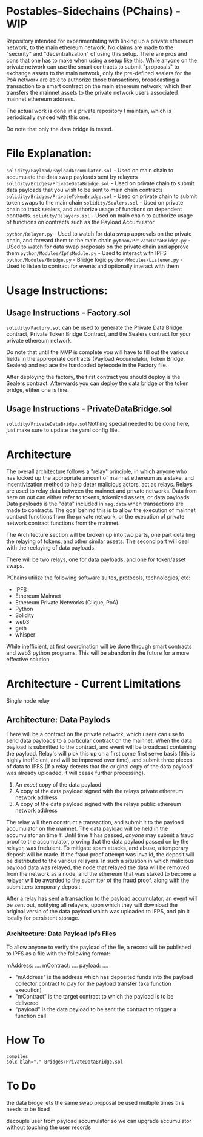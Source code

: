 # Postables-Sidechains (PChains) - WIP

Repository intended for experimentating with linking up a private ethereum network, to the main ethereum network. No claims are made to the "security" and "decentralization" of using this setup. There are pros and cons that one has to make when using a setup like this. While anyone on the private network can use the smart contracts to submit "proposals" to exchange assets to the main network, only the pre-defined sealers for the PoA network are able to authorize those transactions, broadcasting a transaction to a smart contract on the main ethereum network, which then transfers the mainnet assets to the private network users associated mainnet ethereum address.

The actual work is done in a private repository I maintain, which is periodically synced with this one.

Do note that only the data bridge is tested.

# File Explanation:

`solidity/Payload/PayloadAccumulator.sol` - Used on main chain to accumulate the data swap payloads sent by relayers
`solidity/Bridges/PrivateDataBridge.sol` - Used on private chain to submit data payloads that you wish to be sent to main chain contracts
`solidity/Bridges/PrivateTokenBridge.sol` - Used on private chain to submit token swaps to the main chain
`solidity/Sealers.sol` - Used on private chain to track sealers, and authorize usage of functions on dependent contracts.
`solidity/Relayers.sol` - Used on main chain to authorize usage of functions on contracts such as the Payload Accumulator

`python/Relayer.py` - Used to watch for data swap approvals on the private chain, and forward them to the main chain
`python/PrivateDataBridge.py` - USed to watch for data swap proposals on the private chain and approve them
`python/Modules/IpfsModule.py` - Used to interact with IPFS
`python/Modules/Bridge.py` - Bridge logic
`python/Modules/Listener.py` - Used to listen to contract for events and optionally interact with them

# Usage Instructions:

## Usage Instructions - Factory.sol

`solidity/Factory.sol` can be used to generate the Private Data Bridge contract, Private Token Bridge Contract, and the Sealers contract for your private ethereum network.

Do note that until the MVP is complete you will have to fill out the various fields in the appropriate contracts (Payload Accumulator, Token Bridge, Sealers) and replace the hardcoded bytecode in the Factory file.

After deploying the factory, the first contract you should deploy is the Sealers contract. Afterwards you can deploy the data bridge or the token bridge, etiher one is fine.

## Usage Instructions - PrivateDataBridge.sol

`solidity/PrivateDataBridge.sol`Nothing special needed to be done here, just make sure to update the yaml config file. 

# Architecture

The overall architecture follows a "relay" principle, in which anyone who has locked up the appropriate amount of mainnet ethereum as a stake, and incentivization method to help deter malicious actors, act as relays. Relays are used to relay data between the mainnet and private networks. Data from here on out can either refer to tokens, tokenized assets, or data payloads. Data payloads is the "data" included in `msg.data` when transactions are made to contracts. The goal behind this is to allow the execution of mainnet contract functions from the private network, or the execution of private network contract functions from the mainnet.

The Architecture section will be broken up into two parts, one part detailing the relaying of tokens, and other similar assets. The second part will deal with the reelaying of data payloads. 

There will be two relays, one for data payloads, and one for token/asset swaps.

PChains utilize the following software suites, protocols, technologies, etc:
- IPFS
- Ethereum Mainnet
- Ethereum Private Networks (Clique, PoA)
- Python
- Solidity
- web3
- geth
- whisper

While inefficient, at first coordination will be done through smart contracts and web3 python programs. This will be abandon in the future for a more effective solution

# Architecture - Current Limitations

Single node relay

## Architecture: Data Paylods

There will be a contract on the private network, which users can use to send data payloads to a particular contract on the mainnet. When the data payload is submitted to the contract, and event will be broadcast containing the payload. Relay's will pick this up on a first come first serve basis (this is highly inefficient, and will be improved over time), and submit three pieces of data to IPFS (If a relay detects that the original copy of the data payload was already uploaded, it will cease further processing).

1) An *exact* copy of the data paylaod
2) A copy of the data payload signed with the relays private ethereum network address
3) A copy of the data payload signed with the relays public ethereum network address

The relay will then construct a transaction, and submit it to the payload accumulator on the mainnet. The data payload will be held in the accumulator an time `T`. Until time `T` has passed, *anyone* may submit a fraud proof to the accumulator, proving that the data paylaod passed on by the relayer, was fradulent. To mitigate spam attacks, and abuse, a temporary deposit will be made. If the fraud proof attempt was invalid, the deposit will be distributed to the various relayers. In such a situation in which malicious payload data was relayed, the node that relayed the data will be removed from the network as a node, and the ethereum that was staked to become a relayer will be awarded to the submitter of the fraud proof, along with the submitters temporary deposit.

After a relay has sent a transaction to the payload accumulator, an event will be sent out, notifying all relayers, upon which they will download the original versin of the data payload which was uploaded to IFPS, and pin it locally for persistent storage.


### Architecture: Data Payload Ipfs Files

To allow anyone to verify the payload of the fle, a record will be published to IPFS as a file with the following format:

mAddress: 	....
mContract:	....
payload:	....


- "mAddress" is the address which has deposited funds into the payload collector contract to pay for the payload transfer (aka function execution)
- "mContract" is the target contract to which the payload is to be delivered
- "payload" is the data payload to be sent the contract to trigger a function call


# How To

```
compiles
solc blah="." Bridges/PrivateDataBridge.sol
```


# To Do

the data brdge lets the same swap proposal be used multiple times this needs to be fixed

decouple user from payload accumulator so we can upgrade accumulator without touching the user records